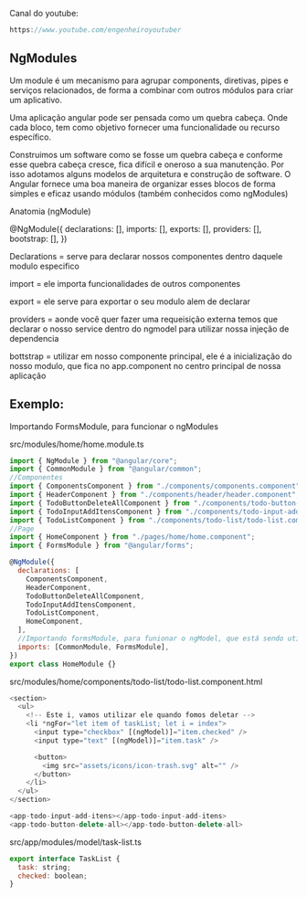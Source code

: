 Canal do youtube:

```js
https://www.youtube.com/engenheiroyoutuber
```

## NgModules

Um module é um mecanismo para agrupar components, diretivas, pipes e serviços
relacionados, de forma a combinar com outros módulos para criar um aplicativo.

Uma aplicação angular pode ser pensada como um quebra cabeça. Onde cada bloco,
tem como objetivo fornecer uma funcionalidade ou recurso específico.

Construimos um software como se fosse um quebra cabeça e conforme esse quebra
cabeça cresce, fica difícil e oneroso a sua manutenção. Por isso adotamos alguns
modelos de arquitetura e construção de software. O Angular fornece uma boa
maneira de organizar esses blocos de forma simples e eficaz usando módulos
(também conhecidos como ngModules)

Anatomia (ngModule)

@NgModule({ declarations: [], imports: [], exports: [], providers: [],
bootstrap: [], })

Declarations = serve para declarar nossos componentes dentro daquele modulo
especifico

import = ele importa funcionalidades de outros componentes

export = ele serve para exportar o seu modulo alem de declarar

providers = aonde você quer fazer uma requeisição externa temos que declarar o
nosso service dentro do ngmodel para utilizar nossa injeção de dependencia

bottstrap = utilizar em nosso componente principal, ele é a inicialização do
nosso modulo, que fica no app.component no centro principal de nossa aplicação

## Exemplo:

Importando FormsModule, para funcionar o ngModules

src/modules/home/home.module.ts

```js
import { NgModule } from "@angular/core";
import { CommonModule } from "@angular/common";
//Componentes
import { ComponentsComponent } from "./components/components.component";
import { HeaderComponent } from "./components/header/header.component";
import { TodoButtonDeleteAllComponent } from "./components/todo-button-delete-all/todo-button-delete-all.component";
import { TodoInputAddItensComponent } from "./components/todo-input-add-itens/todo-input-add-itens.component";
import { TodoListComponent } from "./components/todo-list/todo-list.component";
//Page
import { HomeComponent } from "./pages/home/home.component";
import { FormsModule } from "@angular/forms";

@NgModule({
  declarations: [
    ComponentsComponent,
    HeaderComponent,
    TodoButtonDeleteAllComponent,
    TodoInputAddItensComponent,
    TodoListComponent,
    HomeComponent,
  ],
  //Importando formsModule, para funionar o ngModel, que está sendo utilizado no html
  imports: [CommonModule, FormsModule],
})
export class HomeModule {}
```

src/modules/home/components/todo-list/todo-list.component.html

```js
<section>
  <ul>
    <!-- Este i, vamos utilizar ele quando fomos deletar -->
    <li *ngFor="let item of taskList; let i = index">
      <input type="checkbox" [(ngModel)]="item.checked" />
      <input type="text" [(ngModel)]="item.task" />

      <button>
        <img src="assets/icons/icon-trash.svg" alt="" />
      </button>
    </li>
  </ul>
</section>

<app-todo-input-add-itens></app-todo-input-add-itens>
<app-todo-button-delete-all></app-todo-button-delete-all>
```

src/app/modules/model/task-list.ts

```js
export interface TaskList {
  task: string;
  checked: boolean;
}
```
